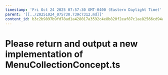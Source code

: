 ```yaml
---
timestamp: 'Fri Oct 24 2025 07:57:30 GMT-0400 (Eastern Daylight Time)'
parent: '[[../20251024_075730.739c7312.md]]'
content_id: b3c2b9897b9fd78ad1a428017a3592c4e8b820f2eaf87c1ae82566cd94a29af3
---
```


# Please return and output a new implementation of MenuCollectionConcept.ts
